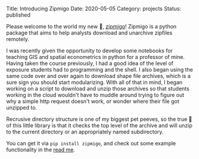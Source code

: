 Title: Introducing Zipmigo
Date: 2020-05-05
Category: projects
Status: published

Please welcome to the world my new 👶, [zipmigo](https://github.com/kaszklar/zipmigo)! Zipmigo is a python package that aims to help analysts download and unarchive zipfiles remotely.

I was recently given the opportunity to develop some notebooks for teaching GIS and spatial econometrics in python for a professor of mine. Having taken the course previously, I had a good idea of the level of exposure students had to programming and the shell. I also began using the same code over and over again to download shape file archives, which is a sure sign you should start modularizing. With all of that in mind, I began working on a script to download and unzip those archives so that students working in the cloud wouldn't have to muddle around trying to figure out why a simple http request doesn't work, or wonder where their file got unzipped to.

Recrusive directory structure is one of my biggest pet peeves, so the true 🌟 of this little library is that it checks the top level of the archive and will unzip to the current directory or an appropriately named subdirectory.   

You can get it via `pip install zipmigo`, and check out some example functionality in the [read me](https://github.com/kaszklar/zipmigo). 
